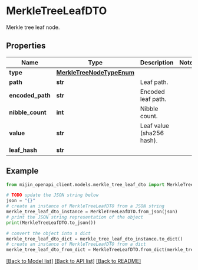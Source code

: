 # MerkleTreeLeafDTO

Merkle tree leaf node.

## Properties

Name | Type | Description | Notes
------------ | ------------- | ------------- | -------------
**type** | [**MerkleTreeNodeTypeEnum**](MerkleTreeNodeTypeEnum.md) |  | 
**path** | **str** | Leaf path. | 
**encoded_path** | **str** | Encoded leaf path. | 
**nibble_count** | **int** | Nibble count. | 
**value** | **str** | Leaf value (sha256 hash). | 
**leaf_hash** | **str** |  | 

## Example

```python
from mijin_openapi_client.models.merkle_tree_leaf_dto import MerkleTreeLeafDTO

# TODO update the JSON string below
json = "{}"
# create an instance of MerkleTreeLeafDTO from a JSON string
merkle_tree_leaf_dto_instance = MerkleTreeLeafDTO.from_json(json)
# print the JSON string representation of the object
print(MerkleTreeLeafDTO.to_json())

# convert the object into a dict
merkle_tree_leaf_dto_dict = merkle_tree_leaf_dto_instance.to_dict()
# create an instance of MerkleTreeLeafDTO from a dict
merkle_tree_leaf_dto_from_dict = MerkleTreeLeafDTO.from_dict(merkle_tree_leaf_dto_dict)
```
[[Back to Model list]](../README.md#documentation-for-models) [[Back to API list]](../README.md#documentation-for-api-endpoints) [[Back to README]](../README.md)


